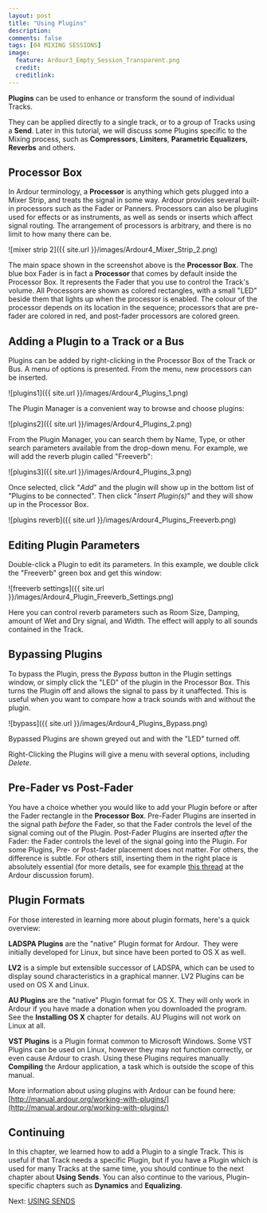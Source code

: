 ```yaml
---
layout: post
title: "Using Plugins"
description:
comments: false 
tags: [04 MIXING SESSIONS]
image:
  feature: Ardour3_Empty_Session_Transparent.png
  credit:  
  creditlink:  
---
```


**Plugins** can be used to enhance or transform the sound of individual
Tracks.

They can be applied directly to a single track, or to a group of Tracks using a **Send**. Later in
this tutorial, we will discuss some Plugins specific to the Mixing
process, such as **Compressors**, **Limiters**, **Parametric
Equalizers**, **Reverbs** and others.

## Processor Box 

In Ardour terminology, a **Processor** is anything which gets plugged
into a Mixer Strip, and treats the signal in some way. Ardour provides
several built-in processors such as the Fader or Panners. Processors can
also be plugins used for effects or as instruments, as well as sends or
inserts which affect signal routing. The arrangement of processors is
arbitrary, and there is no limit to how many there can be.

![mixer strip 2]({{ site.url }}/images/Ardour4_Mixer_Strip_2.png) 
 
The main space shown in the screenshot above is the **Processor Box**.
The blue box Fader is in fact a **Processor** that comes by default
inside the Processor Box. It represents the Fader that you use to
control the Track's volume. All Processors are shown as colored
rectangles, with a small "LED" beside them that lights up when the
processor is enabled. The colour of the processor depends on its
location in the sequence; processors that are pre-fader are colored in
red, and post-fader processors are colored green. 

## Adding a Plugin to a Track or a Bus 

Plugins can be added by right-clicking in the Processor Box of the Track
or Bus. A menu of options is presented. From the menu, new processors
can be inserted. 

![plugins1]({{ site.url }}/images/Ardour4_Plugins_1.png) 

The Plugin Manager is a convenient way to browse and choose plugins:

![plugins2]({{ site.url }}/images/Ardour4_Plugins_2.png)

From the Plugin Manager, you can search them by Name, Type, or other
search parameters available from the drop-down menu. For example, we
will add the reverb plugin called "Freeverb":

![plugins3]({{ site.url }}/images/Ardour4_Plugins_3.png)

Once selected, click "*Add*" and the plugin will show up in the bottom
list of "Plugins to be connected". Then click "*Insert Plugin(s)*" and
they will show up in the Processor Box.

![plugins reverb]({{ site.url }}/images/Ardour4_Plugins_Freeverb.png)

## Editing Plugin Parameters

Double-click a Plugin to edit its parameters. In this example, we double
click the "Freeverb" green box and get this window:

![freeverb settings]({{ site.url }}/images/Ardour4_Plugin_Freeverb_Settings.png) 

Here you can control reverb parameters such as Room Size, Damping,
amount of Wet and Dry signal, and Width. The effect will apply to all
sounds contained in the Track. 

## Bypassing Plugins

To bypass the Plugin, press the *Bypass* button in the Plugin settings
window, or simply click the "LED" of the plugin in the Processor Box.
This turns the Plugin off and allows the signal to pass by it
unaffected. This is useful when you want to compare how a track sounds
with and without the plugin. 

![bypass]({{ site.url }}/images/Ardour4_Plugins_Bypass.png) 

Bypassed Plugins are shown greyed out and with the "LED" turned off. 

Right-Clicking the Plugins will give a menu with several options,
including *Delete*. 

## Pre-Fader vs Post-Fader

You have a choice whether you would like to add your Plugin before or
after the Fader rectangle in the **Processor Box**. Pre-Fader Plugins
are inserted in the signal path *before* the Fader, so that the Fader
controls the level of the signal coming out of the Plugin. Post-Fader
Plugins are inserted *after* the Fader: the Fader controls the level of
the signal going into the Plugin. For some Plugins, Pre- or Post-fader
placement does not matter. For others, the difference is subtle. For
others still, inserting them in the right place is absolutely essential (for more details, see for example [this thread](https://discourse.ardour.org/t/fader-before-or-after-plugins/100666) at the Ardour discussion forum).

## Plugin Formats

For those interested in learning more about plugin formats, here's a quick overview:

**LADSPA Plugins** are the "native" Plugin format for Ardour.  They were
initially developed for Linux, but since have been ported to OS X as
well.

**LV2** is a simple but extensible successor of LADSPA, which can be
used to display sound characteristics in a graphical manner. LV2 Plugins
can be used on OS X and Linux.

**AU Plugins** are the "native" Plugin format for OS X. They will only
work in Ardour if you have made a donation when you downloaded the
program. See the **Installing OS X** chapter for details. AU Plugins
will not work on Linux at all.

**VST Plugins** is a Plugin format common to Microsoft Windows. Some
VST Plugins can be used on Linux, however they may not function
correctly, or even cause Ardour to crash. Using these Plugins requires
manually **Compiling** the Ardour application, a task which is outside
the scope of this manual.

More information about using plugins with Ardour can be found here:
[http://manual.ardour.org/working-with-plugins/](http://manual.ardour.org/working-with-plugins/)

## Continuing

In this chapter, we learned how to add a Plugin to a single Track. This
is useful if that Track needs a specific Plugin, but if you have a
Plugin which is used for many Tracks at the same time, you should
continue to the next chapter about **Using Sends**. You can also
continue to the various, Plugin-specific chapters such as **Dynamics**
and **Equalizing**.

Next: [USING SENDS](../using-sends)

